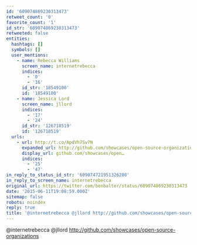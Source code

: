 ```yaml
---
id: '609074869230313473'
retweet_count: '0'
favorite_count: '1'
id_str: '609074869230313473'
retweeted: false
entities:
  hashtags: []
  symbols: []
  user_mentions:
    - name: Rebecca Williams
      screen_name: internetrebecca
      indices:
        - '0'
        - '16'
      id_str: '18549100'
      id: '18549100'
    - name: Jessica Lord
      screen_name: jllord
      indices:
        - '17'
        - '24'
      id_str: '126718519'
      id: '126718519'
  urls:
    - url: http://t.co/ApdVh7Sv7N
      expanded_url: http://github.com/showcases/open-source-organizations
      display_url: github.com/showcases/open…
      indices:
        - '25'
        - '47'
in_reply_to_status_id_str: '609074721951326208'
in_reply_to_screen_name: internetrebecca
original_url: https://twitter.com/benbalter/status/609074869230313473
date: '2015-06-11T19:08:59.000Z'
sitemap: false
robots: noindex
reply: true
title: '@internetrebecca @jllord http://github.com/showcases/open-source-organizations'
---
```


@internetrebecca @jllord http://github.com/showcases/open-source-organizations